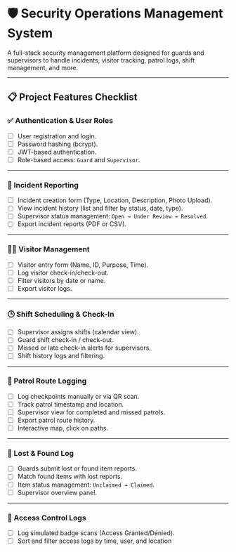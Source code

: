 # 🛡️ Security Operations Management System

A full-stack security management platform designed for guards and supervisors to handle incidents, visitor tracking, patrol logs, shift management, and more.

---

## 📋 Project Features Checklist

### ✅ Authentication & User Roles

- [ ] User registration and login.
- [ ] Password hashing (bcrypt).
- [ ] JWT-based authentication.
- [ ] Role-based access: `Guard` and `Supervisor`.

---

### 🚨 Incident Reporting

- [ ] Incident creation form (Type, Location, Description, Photo Upload).
- [ ] View incident history (list and filter by status, date, type).
- [ ] Supervisor status management: `Open → Under Review → Resolved`.
- [ ] Export incident reports (PDF or CSV).

---

### 🧑‍💼 Visitor Management

- [ ] Visitor entry form (Name, ID, Purpose, Time).
- [ ] Log visitor check-in/check-out.
- [ ] Filter visitors by date or name.
- [ ] Export visitor logs.

---

### 🕒 Shift Scheduling & Check-In

- [ ] Supervisor assigns shifts (calendar view).
- [ ] Guard shift check-in / check-out.
- [ ] Missed or late check-in alerts for supervisors.
- [ ] Shift history logs and filtering.

---

### 🧭 Patrol Route Logging

- [ ] Log checkpoints manually or via QR scan.
- [ ] Track patrol timestamp and location.
- [ ] Supervisor view for completed and missed patrols.
- [ ] Export patrol route history.
- [ ] Interactive map, click on paths.

---

### 🎒 Lost & Found Log

- [ ] Guards submit lost or found item reports.
- [ ] Match found items with lost reports.
- [ ] Item status management: `Unclaimed → Claimed`.
- [ ] Supervisor overview panel.

---

### 🔐 Access Control Logs

- [ ] Log simulated badge scans (Access Granted/Denied).
- [ ] Sort and filter access logs by time, user, and location
